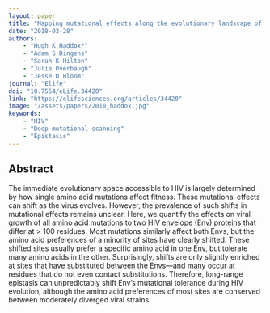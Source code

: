 ```yaml
---
layout: paper
title: "Mapping mutational effects along the evolutionary landscape of HIV envelope"
date: "2018-03-28"
authors: 
    - "Hugh K Haddox*"
    - "Adam S Dingens"
    - "Sarah K Hilton"
    - "Julie Overbaugh"
    - "Jesse D Bloom"
journal: "Elife"
doi: "10.7554/eLife.34420"
link: "https://elifesciences.org/articles/34420"
image: "/assets/papers/2018_haddox.jpg"
keywords:
    - "HIV"
    - "Deep mutational scanning"
    - "Epistasis"
---
```


## Abstract

The immediate evolutionary space accessible to HIV is largely determined by how single amino acid mutations affect fitness. These mutational effects can shift as the virus evolves. However, the prevalence of such shifts in mutational effects remains unclear. Here, we quantify the effects on viral growth of all amino acid mutations to two HIV envelope (Env) proteins that differ at >
100 residues. Most mutations similarly affect both Envs, but the amino acid preferences of a minority of sites have clearly shifted. These shifted sites usually prefer a specific amino acid in one Env, but tolerate many amino acids in the other. Surprisingly, shifts are only slightly enriched at sites that have substituted between the Envs—and many occur at residues that do not even contact substitutions. Therefore, long-range epistasis can unpredictably shift Env’s mutational tolerance during HIV evolution, although the amino acid preferences of most sites are conserved between moderately diverged viral strains.
